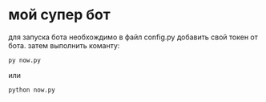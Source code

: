 # мой супер бот

для запуска бота необхождимо в файл config.py добавить свой токен от бота. затем выполнить команту:

```
py now.py
```
или
```
python now.py
```
